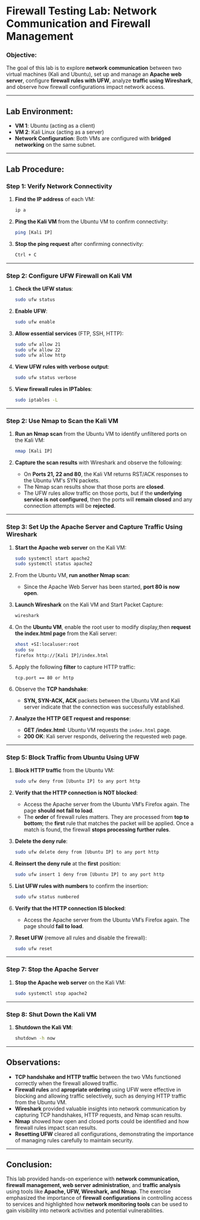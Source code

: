
# Firewall Testing Lab: Network Communication and Firewall Management

### Objective:
The goal of this lab is to explore **network communication** between two virtual machines (Kali and Ubuntu), set up and manage an **Apache web server**, configure **firewall rules with UFW**, analyze **traffic using Wireshark**, and observe how firewall configurations impact network access.

---

## Lab Environment:
- **VM 1**: Ubuntu (acting as a client)
- **VM 2**: Kali Linux (acting as a server)
- **Network Configuration**: Both VMs are configured with **bridged networking** on the same subnet.

---

## Lab Procedure:

### Step 1: Verify Network Connectivity
1. **Find the IP address** of each VM:
   ```bash
   ip a
   ```

2. **Ping the Kali VM** from the Ubuntu VM to confirm connectivity:
   ```bash
   ping [Kali IP]
   ```

3. **Stop the ping request** after confirming connectivity:
   ```bash
   Ctrl + C
   ```

---

### Step 2: Configure UFW Firewall on Kali VM
1. **Check the UFW status**:
   ```bash
   sudo ufw status
   ```

2. **Enable UFW**:
   ```bash
   sudo ufw enable
   ```

3. **Allow essential services** (FTP, SSH, HTTP):
   ```bash
   sudo ufw allow 21
   sudo ufw allow 22
   sudo ufw allow http
   ```

4. **View UFW rules with verbose output**:
   ```bash
   sudo ufw status verbose
   ```

5. **View firewall rules in IPTables**:
   ```bash
   sudo iptables -L
   ```

---

### Step 2: Use Nmap to Scan the Kali VM
1. **Run an Nmap scan** from the Ubuntu VM to identify unfiltered ports on the Kali VM:
   ```bash
   nmap [Kali IP]
   ```

2. **Capture the scan results** with Wireshark and observe the following:
   - On **Ports 21, 22 and 80**, the Kali VM returns RST/ACK responses to the Ubuntu VM's SYN packets.
   - The Nmap scan results show that those ports are **closed**.
   - The UFW rules allow traffic on those ports, but if the **underlying service is not configured**, then the ports will **remain closed** and any connection attempts will be **rejected**.


---

### Step 3: Set Up the Apache Server and Capture Traffic Using Wireshark
1. **Start the Apache web server** on the Kali VM:
   ```bash
   sudo systemctl start apache2
   sudo systemctl status apache2
   ```

2. From the Ubuntu VM, **run another Nmap scan**:
   - Since the Apache Web Server has been started, **port 80 is now open**.

3. **Launch Wireshark** on the Kali VM and Start Packet Capture:
   ```bash
   wireshark
   ```
   
4. On the **Ubuntu VM**, enable the root user to modify display,then **request the index.html page** from the Kali server:
   ```bash
   xhost +SI:localuser:root
   sudo su
   firefox http://[Kali IP]/index.html
   ```

5. Apply the following **filter** to capture HTTP traffic:
   ```plaintext
   tcp.port == 80 or http
   ```

6. Observe the **TCP handshake**:
   - **SYN, SYN-ACK, ACK** packets between the Ubuntu VM and Kali server indicate that the connection was successfully established.

7. **Analyze the HTTP GET request and response**:
   - **GET /index.html**: Ubuntu VM requests the `index.html` page.
   - **200 OK**: Kali server responds, delivering the requested web page.

---

### Step 5: Block Traffic from Ubuntu Using UFW
1. **Block HTTP traffic** from the Ubuntu VM:
   ```bash
   sudo ufw deny from [Ubuntu IP] to any port http
   ```

2. **Verify that the HTTP connection is NOT blocked**:
   - Access the Apache server from the Ubuntu VM’s Firefox again. The page **should not fail to load**.
   - The **order** of firewall rules matters. They are processed from **top to bottom**; the **first** rule that matches the packet will be applied. Once a match is found, the firewall **stops processing further rules**.

3. **Delete the deny rule**:
   ```bash
   sudo ufw delete deny from [Ubuntu IP] to any port http
   ```

4. **Reinsert the deny rule** at the **first** position:
   ```bash
   sudo ufw insert 1 deny from [Ubuntu IP] to any port http
   ```

5. **List UFW rules with numbers** to confirm the insertion:
   ```bash
   sudo ufw status numbered
   ```
   
6. **Verify that the HTTP connection IS blocked**:
   - Access the Apache server from the Ubuntu VM’s Firefox again. The page should **fail to load**.

7. **Reset UFW** (remove all rules and disable the firewall):
   ```bash
   sudo ufw reset
   ```

---

### Step 7: Stop the Apache Server
1. **Stop the Apache web server** on the Kali VM:
   ```bash
   sudo systemctl stop apache2
   ```

---

### Step 8: Shut Down the Kali VM
1. **Shutdown the Kali VM**:
   ```bash
   shutdown -h now
   ```

---

## Observations:
- **TCP handshake and HTTP traffic** between the two VMs functioned correctly when the firewall allowed traffic.
- **Firewall rules** and **apropriate ordering** using UFW were effective in blocking and allowing traffic selectively, such as denying HTTP traffic from the Ubuntu VM.
- **Wireshark** provided valuable insights into network communication by capturing TCP handshakes, HTTP requests, and Nmap scan results.
- **Nmap** showed how open and closed ports could be identified and how firewall rules impact scan results.
- **Resetting UFW** cleared all configurations, demonstrating the importance of managing rules carefully to maintain security.

---

## Conclusion:
This lab provided hands-on experience with **network communication, firewall management, web server administration**, and **traffic analysis** using tools like **Apache, UFW, Wireshark, and Nmap**. The exercise emphasized the importance of **firewall configurations** in controlling access to services and highlighted how **network monitoring tools** can be used to gain visibility into network activities and potential vulnerabilities.
